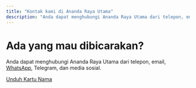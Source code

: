 ```yaml
---
title: "Kontak kami di Ananda Raya Utama"
description: "Anda dapat menghubungi Ananda Raya Utama dari telepon, email, WhatsApp, Telegram, dan media sosial."
---
```

# Ada yang mau dibicarakan?

Anda dapat menghubungi Ananda Raya Utama dari telepon, email, [WhatsApp](https://wa.me/6281250706069), Telegram, dan media sosial.

[Unduh Kartu Nama](/card.vcf)

